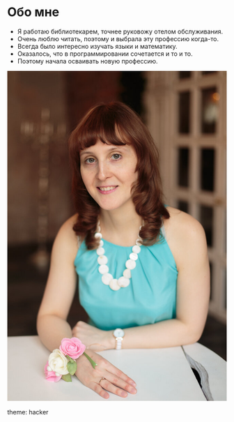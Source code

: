 # Обо мне

- Я работаю библиотекарем, точнее руковожу отелом обслуживания.
- Очень люблю читать, поэтому и выбрала эту профессию когда-то.
- Всегда было интересно изучать языки и математику.
- Оказалось, что в программировании сочетается и то и то.
- Поэтому начала осваивать новую профессию.

![Мое фото](img/IR1A3455.jpg)

theme: hacker
